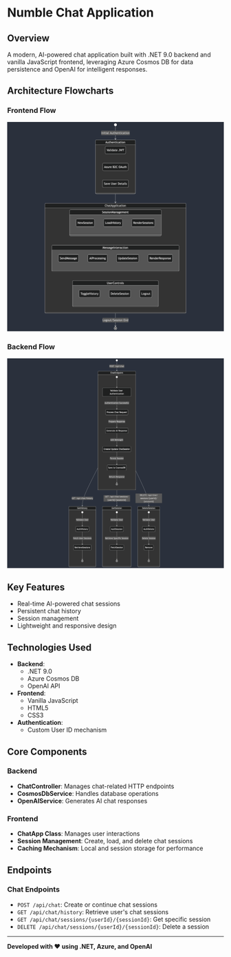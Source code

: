 # Numble Chat Application

## Overview
A modern, AI-powered chat application built with .NET 9.0 backend and vanilla JavaScript frontend, leveraging Azure Cosmos DB for data persistence and OpenAI for intelligent responses.

## Architecture Flowcharts

### Frontend Flow
![Frontend Flowchart](./chatapp-frontend/frontend-flowchart.png)

### Backend Flow
![Backend Flowchart](./chatapp-backend/backend-flowchart.png)

## Key Features
- Real-time AI-powered chat sessions
- Persistent chat history
- Session management
- Lightweight and responsive design

## Technologies Used
- **Backend**: 
  - .NET 9.0
  - Azure Cosmos DB
  - OpenAI API
- **Frontend**:
  - Vanilla JavaScript
  - HTML5
  - CSS3
- **Authentication**: 
  - Custom User ID mechanism

## Core Components

### Backend
- **ChatController**: Manages chat-related HTTP endpoints
- **CosmosDbService**: Handles database operations
- **OpenAIService**: Generates AI chat responses

### Frontend
- **ChatApp Class**: Manages user interactions
- **Session Management**: Create, load, and delete chat sessions
- **Caching Mechanism**: Local and session storage for performance

## Endpoints

### Chat Endpoints
- `POST /api/chat`: Create or continue chat sessions
- `GET /api/chat/history`: Retrieve user's chat sessions
- `GET /api/chat/sessions/{userId}/{sessionId}`: Get specific session
- `DELETE /api/chat/sessions/{userId}/{sessionId}`: Delete a session

---

**Developed with ❤️ using .NET, Azure, and OpenAI**
